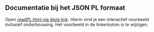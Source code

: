 ## Documentatie bij het JSON PL formaat

Open [readPL.html via deze link](https://html-preview.github.io/?url=https://github.com/rvig-brp/BRP-Berichten-API/blob/main/JSON-PL/documentatie_onderbouwing/readPL.html). Hierin vind je een interactief voorbeeld inclusief onderbouwing. Het voorbeeld in de linkerkolom is te wijzigen.
